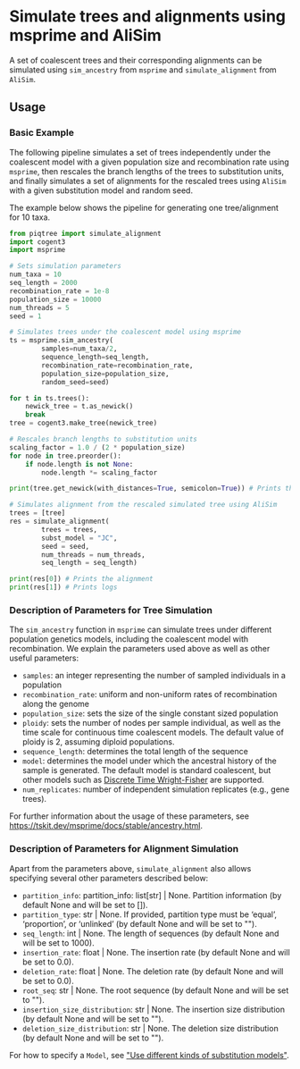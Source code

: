 # Simulate trees and alignments using msprime and AliSim

A set of coalescent trees and their corresponding alignments can be simulated using `sim_ancestry` from `msprime` and `simulate_alignment` from `AliSim`.

## Usage

### Basic Example

The following pipeline simulates a set of trees independently under the coalescent model with a given population size and recombination rate using `msprime`, then rescales the branch lengths of the trees to substitution units, and finally simulates a set of alignments for the rescaled trees using `AliSim` with a given substitution model and random seed.

The example below shows the pipeline for generating one tree/alignment for 10 taxa.

```python
from piqtree import simulate_alignment
import cogent3
import msprime

# Sets simulation parameters
num_taxa = 10
seq_length = 2000
recombination_rate = 1e-8
population_size = 10000
num_threads = 5
seed = 1

# Simulates trees under the coalescent model using msprime
ts = msprime.sim_ancestry(
        samples=num_taxa/2,
        sequence_length=seq_length,
        recombination_rate=recombination_rate,
        population_size=population_size,
        random_seed=seed)

for t in ts.trees():
    newick_tree = t.as_newick()
    break
tree = cogent3.make_tree(newick_tree)

# Rescales branch lengths to substitution units
scaling_factor = 1.0 / (2 * population_size)
for node in tree.preorder():
    if node.length is not None:
        node.length *= scaling_factor

print(tree.get_newick(with_distances=True, semicolon=True)) # Prints the rescaled simulated tree

# Simulates alignment from the rescaled simulated tree using AliSim
trees = [tree]
res = simulate_alignment(
        trees = trees,
        subst_model = "JC",
        seed = seed,
        num_threads = num_threads,
        seq_length = seq_length)

print(res[0]) # Prints the alignment
print(res[1]) # Prints logs

```

### Description of Parameters for Tree Simulation

The `sim_ancestry` function in `msprime` can simulate trees under different population genetics models, including the coalescent model with recombination. We explain the parameters used above as well as other useful parameters:
- `samples`: an integer representing the number of sampled individuals in a population
- `recombination_rate`: uniform and non-uniform rates of recombination along the genome
- `population_size`: sets the size of the single constant sized population
- `ploidy`: sets the number of nodes per sample individual, as well as the time scale for continuous time coalescent models. The default value of ploidy is 2, assuming diploid populations.
- `sequence_length`: determines the total length of the sequence
- `model`: determines the model under which the ancestral history of the sample is generated. The default model is standard coalescent, but other models such as [Discrete Time Wright-Fisher](https://tskit.dev/msprime/docs/stable/api.html#msprime.DiscreteTimeWrightFisher) are supported.
- `num_replicates`: number of independent simulation replicates (e.g., gene trees).


For further information about the usage of these parameters, see https://tskit.dev/msprime/docs/stable/ancestry.html.

### Description of Parameters for Alignment Simulation

Apart from the parameters above, `simulate_alignment` also allows specifying several other parameters described below:
- `partition_info`: partition_info: list[str] | None. Partition information (by default None and will be set to []).
- `partition_type`: str | None. If provided, partition type must be ‘equal’, ‘proportion’, or ‘unlinked’ (by default None and will be set to "").
- `seq_length`: int | None. The length of sequences (by default None and will be set to 1000).
- `insertion_rate`: float | None. The insertion rate (by default None and will be set to 0.0).
- `deletion_rate`: float | None. The deletion rate (by default None and will be set to 0.0).
- `root_seq`: str | None. The root sequence (by default None and will be set to "").
- `insertion_size_distribution`: str | None. The insertion size distribution (by default None and will be set to "").
- `deletion_size_distribution`: str | None. The deletion size distribution (by default None and will be set to "").

For how to specify a `Model`, see ["Use different kinds of substitution models"](using_substitution_models.md).
